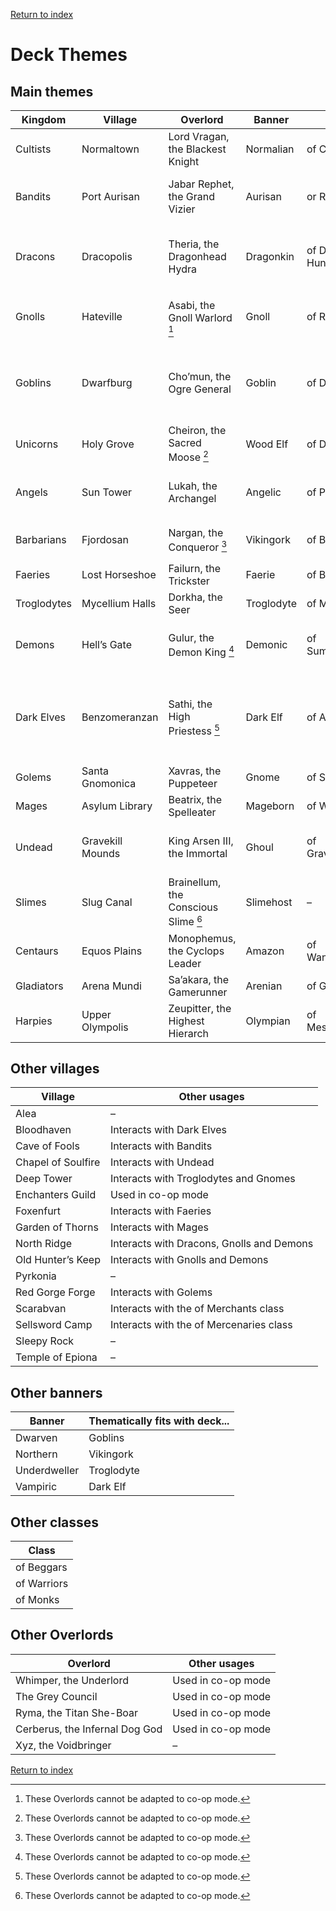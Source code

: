 [Return to index](README.md)

# Deck Themes

## Main themes

| Kingdom     | Village          | Overlord                             | Banner     | Class             | Theme                                                      |
|-------------|------------------|--------------------------------------|------------|-------------------|------------------------------------------------------------|
| Cultists    | Normaltown       | Lord Vragan, the Blackest Knight     | Normalian  | of Cultists       | Giving wounds to other players                             |
| Bandits     | Port Aurisan     | Jabar Rephet, the Grand Vizier       | Aurisan    | or Rogues         | Gaining crystals, stealing crystals                        |
| Dracons     | Dracopolis       | Theria, the Dragonhead Hydra         | Dragonkin  | of Dragon Hunters | Dragons, attack power loss, defense power loss             |
| Gnolls      | Hateville        | Asabi, the Gnoll Warlord [^1]        | Gnoll      | of Rangers        | Having monsters and monster discarding                     |
| Goblins     | Dwarfburg        | Cho’mun, the Ogre General            | Goblin     | of Defenders      | Defense power, strong and wide monster attacks             |
| Unicorns    | Holy Grove       | Cheiron, the Sacred Moose [^1]       | Wood Elf   | of Druids         | Healing                                                    |
| Angels      | Sun Tower        | Lukah, the Archangel                 | Angelic    | of Paladins       | Taking damage, healing other players                       |
| Barbarians  | Fjordosan        | Nargan, the Conqueror [^1]           | Vikingork  | of Barbarians     | Attack power, defense loss                                 |
| Faeries     | Lost Horseshoe   | Failurn, the Trickster               | Faerie     | of Bards          | Giving to other players                                    |
| Troglodytes | Mycellium Halls  | Dorkha, the Seer                     | Troglodyte | of Miners         | Burying and unburying                                      |
| Demons      | Hell’s Gate      | Gulur, the Demon King [^1]           | Demonic    | of Summoners      | Penalty points, monster giving                             |
| Dark Elves  | Benzomeranzan    | Sathi, the High Priestess [^1]       | Dark Elf   | of Assassins      | Dealing damage to others, becoming stronger through wounds |
| Golems      | Santa Gnomonica  | Xavras, the Puppeteer                | Gnome      | of Smiths         | Items, burying                                             |
| Mages       | Asylum Library   | Beatrix, the Spelleater              | Mageborn   | of Wizards        | Enchantment manipulation                                   |
| Undead      | Gravekill Mounds | King Arsen III, the Immortal         | Ghoul      | of Gravediggers   | Graveyard interaction, undead icons                        |
| Slimes      | Slug Canal       | Brainellum, the Conscious Slime [^1] | Slimehost  | –                 | Slime icons, increasing difficulty                         |
| Centaurs    | Equos Plains     | Monophemus, the Cyclops Leader       | Amazon     | of Wanderers      | Journey distance dependency                                |
| Gladiators  | Arena Mundi      | Sa’akara, the Gamerunner             | Arenian    | of Gladiators     | Dueling and attacking                                      |
| Harpies     | Upper Olympolis  | Zeupitter, the Highest Hierarch      | Olympian   | of Messengers     | Speed                                                      |

[^1]: These Overlords cannot be adapted to co-op mode.

## Other villages

| Village            | Other usages                              |
|--------------------|-------------------------------------------|
| Alea               | –                                         |
| Bloodhaven         | Interacts with Dark Elves                 |
| Cave of Fools      | Interacts with Bandits                    |
| Chapel of Soulfire | Interacts with Undead                     |
| Deep Tower         | Interacts with Troglodytes and Gnomes     |
| Enchanters Guild   | Used in co-op mode                        |
| Foxenfurt          | Interacts with Faeries                    |
| Garden of Thorns   | Interacts with Mages                      |
| North Ridge        | Interacts with Dracons, Gnolls and Demons |
| Old Hunter’s Keep  | Interacts with Gnolls and Demons          |
| Pyrkonia           | –                                         |
| Red Gorge Forge    | Interacts with Golems                     |
| Scarabvan          | Interacts with the of Merchants class     |
| Sellsword Camp     | Interacts with the of Mercenaries class   |
| Sleepy Rock        | –                                         |
| Temple of Epiona   | –                                         |

## Other banners

| Banner       | Thematically fits with deck... |
|--------------|--------------------------------|
| Dwarven      | Goblins                        |
| Northern     | Vikingork                      |
| Underdweller | Troglodyte                     |
| Vampiric     | Dark Elf                       |

## Other classes

| Class       |
|-------------|
| of Beggars  |
| of Warriors |
| of Monks    |

## Other Overlords

| Overlord                       | Other usages       |
|--------------------------------|--------------------|
| Whimper, the Underlord         | Used in co-op mode |
| The Grey Council               | Used in co-op mode |
| Ryma, the Titan She-Boar       | Used in co-op mode |
| Cerberus, the Infernal Dog God | Used in co-op mode |
| Xyz, the Voidbringer           | –                  |

[Return to index](README.md)
